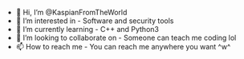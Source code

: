 - 👋 Hi, I’m @KaspianFromTheWorld
- 👀 I’m interested in - Software and security tools
- 🌱 I’m currently learning - C++ and Python3
- 💞️ I’m looking to collaborate on - Someone can teach me coding lol
- 📫 How to reach me - You can reach me anywhere you want ^w^

<!---
KaspianFromTheWorld/KaspianFromTheWorld is a ✨ special ✨ repository because its `README.md` (this file) appears on your GitHub profile.
You can click the Preview link to take a look at your changes.
--->
